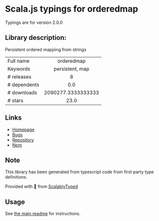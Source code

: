 
# Scala.js typings for orderedmap

Typings are for version 2.0.0

## Library description:
Persistent ordered mapping from strings

|                    |                 |
| ------------------ | :-------------: |
| Full name          | orderedmap |
| Keywords           | persistent, map |
| # releases         | 8 |
| # dependents       | 0.0 |
| # downloads        | 2090277.3333333333 |
| # stars            | 23.0 |

## Links
- [Homepage](https://github.com/marijnh/orderedmap#readme)
- [Bugs](https://github.com/marijnh/orderedmap/issues)
- [Repository](https://github.com/marijnh/orderedmap)
- [Npm](https://www.npmjs.com/package/orderedmap)
    


## Note
This library has been generated from typescript code from first party type definitions.

Provided with :purple_heart: from [ScalablyTyped](https://github.com/oyvindberg/ScalablyTyped)

## Usage
See [the main readme](../../readme.md) for instructions.


